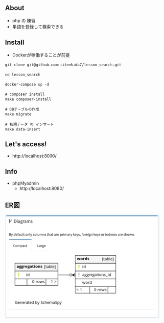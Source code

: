 ## About
* php の 練習
* 単語を登録して検索できる

## Install

* Dockerが稼働することが前提

```
git clone git@github.com:iitenkida7/lesson_search.git

cd lesson_search

docker-compose up -d

# composer install
make composer-install

# DBテーブルの作成
make migrate

# 初期データ の インサート
make data-insert
```

## Let's access!
* http://localhost:8000/

## Info

* phpMyadmin
  - http://localhost:8080/

## ER図

![ER図](./erd/manual_erd.png)